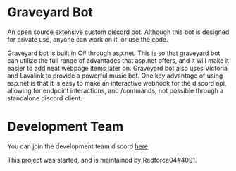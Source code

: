 # Graveyard Bot
An open source extensive custom discord bot. Although this bot is designed for private use, anyone can work on it, or use the code.

Graveyard bot is built in C# through asp.net. This is so that graveyard bot can utilize the full range of advantages that asp.net offers, and it will make it easier to add neat webpage items later on. Graveyard bot also uses Victoria and Lavalink to provide a powerful music bot. One key advantage of using asp.net is that it is easy to make an interactive webhook for the discord api, allowing for endpoint interactions, and /commands, not possible through a standalone discord client.


# Development Team
You can join the development team discord [here](https://discord.gg/ZU4Zs9r4Av).

This project was started, and is maintained by Redforce04#4091.

